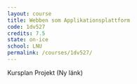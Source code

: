 ```yaml
---
layout: course
title: Webben som Applikationsplattform
code: 1dv527
credits: 7.5
state: on-ice
school: LNU
permalink: /courses/1dv527/
---
```


Kursplan
Projekt (Ny länk)